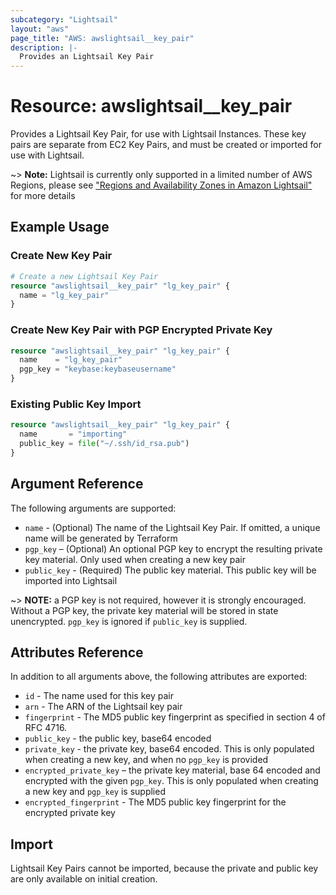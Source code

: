 ```yaml
---
subcategory: "Lightsail"
layout: "aws"
page_title: "AWS: awslightsail__key_pair"
description: |-
  Provides an Lightsail Key Pair
---
```


# Resource: awslightsail__key_pair

Provides a Lightsail Key Pair, for use with Lightsail Instances. These key pairs
are separate from EC2 Key Pairs, and must be created or imported for use with
Lightsail.

~> **Note:** Lightsail is currently only supported in a limited number of AWS Regions, please see ["Regions and Availability Zones in Amazon Lightsail"](https://lightsail.aws.amazon.com/ls/docs/overview/article/understanding-regions-and-availability-zones-in-amazon-lightsail) for more details

## Example Usage

### Create New Key Pair

```terraform
# Create a new Lightsail Key Pair
resource "awslightsail__key_pair" "lg_key_pair" {
  name = "lg_key_pair"
}
```

### Create New Key Pair with PGP Encrypted Private Key

```terraform
resource "awslightsail__key_pair" "lg_key_pair" {
  name    = "lg_key_pair"
  pgp_key = "keybase:keybaseusername"
}
```

### Existing Public Key Import

```terraform
resource "awslightsail__key_pair" "lg_key_pair" {
  name       = "importing"
  public_key = file("~/.ssh/id_rsa.pub")
}
```

## Argument Reference

The following arguments are supported:

* `name` - (Optional) The name of the Lightsail Key Pair. If omitted, a unique
name will be generated by Terraform
* `pgp_key` – (Optional) An optional PGP key to encrypt the resulting private
key material. Only used when creating a new key pair
* `public_key` - (Required) The public key material. This public key will be
imported into Lightsail

~> **NOTE:** a PGP key is not required, however it is strongly encouraged.
Without a PGP key, the private key material will be stored in state unencrypted.
`pgp_key` is ignored if `public_key` is supplied.

## Attributes Reference

In addition to all arguments above, the following attributes are exported:

* `id` - The name used for this key pair
* `arn` - The ARN of the Lightsail key pair
* `fingerprint` - The MD5 public key fingerprint as specified in section 4 of RFC 4716.
* `public_key` - the public key, base64 encoded
* `private_key` - the private key, base64 encoded. This is only populated
when creating a new key, and when no `pgp_key` is provided
* `encrypted_private_key` – the private key material, base 64 encoded and
encrypted with the given `pgp_key`. This is only populated when creating a new
key and `pgp_key` is supplied
* `encrypted_fingerprint` - The MD5 public key fingerprint for the encrypted
private key

## Import

Lightsail Key Pairs cannot be imported, because the private and public key are
only available on initial creation.
